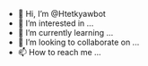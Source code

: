 - 👋 Hi, I’m @Htetkyawbot
- 👀 I’m interested in ...
- 🌱 I’m currently learning ...
- 💞️ I’m looking to collaborate on ...
- 📫 How to reach me ...

<!---
Htetkyawbot/Htetkyawbot is a ✨ special ✨ repository because its `README.md` (this file) appears on your GitHub profile.
You can click the Preview link to take a look at your changes.
--->
